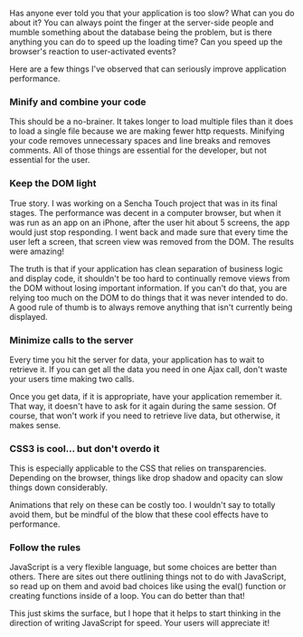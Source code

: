 Has anyone ever told you that your application is too slow?  What can you do about it?   You can always point the finger at the server-side people and mumble something about the database being the problem, but is there anything you can do to speed up the loading time? Can you speed up the browser's reaction to user-activated events?

<!-- more -->

Here are a few things I've observed that can seriously improve application performance.

### Minify and combine your code
This should be a no-brainer.  It takes longer to load multiple files than it does to load a single file because we are making fewer http requests.  Minifying your code removes unnecessary spaces and line breaks and removes comments.  All of those things are essential for the developer, but not essential for the user.

### Keep the DOM light
True story.  I was working on a Sencha Touch project that was in its final stages.  The performance was decent in a computer browser, but when it was run as an app on an iPhone, after the user hit about 5 screens, the app would just stop responding.  I went back and made sure that every time the user left a screen, that screen view was removed from the DOM.  The results were amazing!

The truth is that if your application has clean separation of business logic and display code, it shouldn't be too hard to continually remove views from the DOM without losing important information.  If you can't do that, you are relying too much on the DOM to do things that it was never intended to do.  A good rule of thumb is to always remove anything that isn't currently being displayed.

### Minimize calls to the server
Every time you hit the server for data, your application has to wait to retrieve it.  If you can get all the data you need in one Ajax call, don't waste your users time making two calls.

Once you get data, if it is appropriate, have your application remember it.  That way, it doesn't have to ask for it again during the same session.  Of course, that won't work if you need to retrieve live data, but otherwise, it makes sense.

### CSS3 is cool... but don't overdo it
This is especially applicable to the CSS that relies on transparencies.  Depending on the browser, things like drop shadow and  opacity can slow things down considerably.

Animations that rely on these can be costly too.  I wouldn't say to totally avoid them, but be mindful of the blow that these cool effects have to performance.

### Follow the rules
JavaScript is a very flexible language, but some choices are better than others.  There are sites out there outlining things not to do with JavaScript, so read up on them and avoid bad choices like using the eval() function or creating functions inside of a loop.  You can do better than that!

This just skims the surface, but I hope that it helps to start thinking in the direction of writing JavaScript for speed.  Your users will appreciate it!